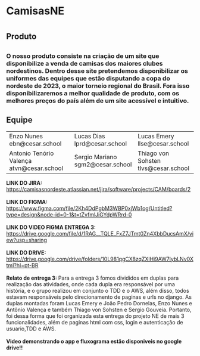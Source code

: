 <h1>CamisasNE<h1>
    <h2>Produto<h2>
    <h3> 
        O nosso produto consiste na criação de um site que disponibilize a venda de camisas dos maiores clubes nordestinos.
      Dentro desse site pretendemos disponibilizar os uniformes das equipes que estão disputando a copa do nordeste de 2023,
      o maior torneio regional do Brasil. Fora isso disponibilizaremos a melhor qualidade de produto, com os melhores preços do país além de um site acessível e intuitivo.
    </h3>
     <h2>Equipe</h2>
      <table>
        <tr>
          <td>
            Enzo Nunes
            <br>
            ebn@cesar.school
            <br>
            <img src="https://media.licdn.com/dms/image/D4D03AQGFtXqHu6QskA/profile-displayphoto-shrink_200_200/0/1678274169814?e=1689206400&v=beta&t=z5n0Qf49Fc7HWxAy1xouS5HU2ykErxwYs_KpjcBn4tY" alt="">
    </td>
          <td>
            Lucas Dias
            <br>
            lprd@cesar.school
            <br>
        <img src="https://media.licdn.com/dms/image/C4E03AQHUw4VpVib1gQ/profile-displayphoto-shrink_200_200/0/1645445566367?e=1690416000&v=beta&t=dh8AF_mKF9VweE-H0MlXVJ5uz5gpWK-CG2J62ReQ_-M" alt="">
            </td>
          <td>
            Lucas Emery
            <br>
            llse@cesar.school
            <br>
            <img src="https://media.licdn.com/dms/image/D4D03AQFYyhGs4dWOCQ/profile-displayphoto-shrink_200_200/0/1668562476386?e=1689206400&v=beta&t=cx-5bDDK3nLGbvkUxILu_sm9UPTtmrx_EyeIs1fDinU" alt="">
            </td>
        </tr>
        <tr>
          <td>
           Antonio Tenório Valença
            <br>
            atvn@cesar.school
           <br>
            <img src="https://media.licdn.com/dms/image/D4D03AQFoKFeQ6xDt1A/profile-displayphoto-shrink_200_200/0/1683822586685?e=1689206400&v=beta&t=AxaDuzER-Ip4o6XYgxGZbXL_cAcDuTXsdxl-katZlsA" alt="">
            </td>
          <td>
            Sergio Mariano
            <br>
            sgm2@cesar.school
           <br>
           <img src="https://media.licdn.com/dms/image/D4D03AQF16DvQn-HVkw/profile-displayphoto-shrink_200_200/0/1678213397309?e=1689206400&v=beta&t=AN4YloUD6D6MI8-Q7DRJZQohfSCYdSW-xn-w4NOotFM" alt="">
            </td>
          <td>
            Thiago von Sohsten
            <br>
            tlvs@cesar.school
            <br>
            <img src="https://media.licdn.com/dms/image/D4D03AQFvkXZAgyzRXA/profile-displayphoto-shrink_200_200/0/1664574837648?e=1689206400&v=beta&t=JpWV5rG_JrLERRt9cFp4nE4jAn4qeL7KZTtR-Q0MxPw" alt="">
            </td>
        </tr>
       </table>
       <b>LINK DO JIRA: </b><a href="url">https://camisasnordeste.atlassian.net/jira/software/projects/CAM/boards/2</a>
    <br> <br>
        <b>LINK DO FIGMA: </b><a href="url">https://www.figma.com/file/2Kh4DdPgbM3WBP0xjWb1og/Untitled?type=design&node-id=0-1&t=tZvfmlJiGYdpWRrd-0</a>
    <br> <br>
        <b>LINK DO VIDEO FIGMA ENTREGA 3: </b><a href="url">https://drive.google.com/file/d/1RAG__TQLE_FxZ7JTmt0Zn4XbbDucsAmX/view?usp=sharing</a>
    <br> <br>
       <b>LINK DO DRIVE: </b><a href="url">https://drive.google.com/drive/folders/10L981qgCX8zqZXlHi9AW7lybLNv0XtmI?hl=pt-BR</a>
    <br>  <br>
       <b>Relato de entrega 3: </b>  Para a entrega 3 fomos divididos em duplas para realização das atividades, onde cada dupla era responsável por uma história, e o grupo realizou em conjunto o TDD e o AWS, além disso, todos estavam responsáveis pelo direcionamento de paginas e urls no django. As duplas montadas foram Lucas Emery e João Pedro Dornelas, Enzo Nunes e Antônio Valença e também Thiago von Sohsten e Sergio Gouveia. Portanto, foi dessa forma que foi organizada esta entrega do projeto NE de mais 3 funcionalidades, além de paginas html com css, login e autenticação de usuario,TDD e AWS.
       <br>  <br>
       <b>Video demonstrando o app e fluxograma estão disponiveis no google drive!! </b>
   
     
   
